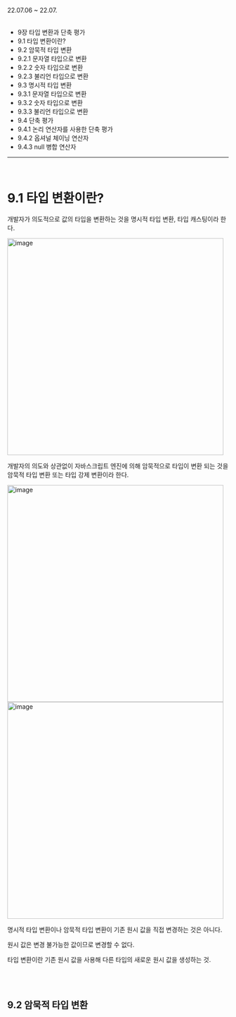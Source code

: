 22.07.06 ~ 22.07.
<br/>
<br/>
- 9장 타입 변환과 단축 평가
- 9.1 타입 변환이란?
- 9.2 암묵적 타입 변환
- 9.2.1 문자열 타입으로 변환
- 9.2.2 숫자 타입으로 변환
- 9.2.3 불리언 타입으로 변환
- 9.3 명시적 타입 변환
- 9.3.1 문자열 타입으로 변환
- 9.3.2 숫자 타입으로 변환
- 9.3.3 불리언 타입으로 변환
- 9.4 단축 평가
- 9.4.1 논리 연산자를 사용한 단축 평가
- 9.4.2 옵셔널 체이닝 연산자
- 9.4.3 null 병합 연산자



<hr/>
<br/>

# 9.1 타입 변환이란?

개발자가 의도적으로 값의 타입을 변환하는 것을 명시적 타입 변환, 타입 캐스팅이라 한다.

<img width="492" alt="image" src="https://user-images.githubusercontent.com/96029064/177562577-1c191315-7b56-44ea-8b1b-ff6b1006f7a9.png">

개발자의 의도와 상관없이 자바스크립트 엔진에 의해 암묵적으로 타입이 변환 되는 것을 암묵적 타입 변환 또는 타입 강제 변환이라 한다.

<img width="492" alt="image" src="https://user-images.githubusercontent.com/96029064/177562671-8f18667a-2f66-4790-95d5-66ede409df35.png">

<img width="492" alt="image" src="https://user-images.githubusercontent.com/96029064/177562733-2228de5a-a108-4f1a-a807-6f182479e8b7.png">

명시적 타입 변환이나 암묵적 타입 변환이 기존 원시 값을 직접 변경하는 것은 아니다.

원시 값은 변경 불가능한 값이므로 변경할 수 없다.

타입 변환이란 기존 원시 값을 사용해 다른 타입의 새로운 원시 값을 생성하는 것.

<br/>
<br/>

## 9.2 암묵적 타입 변환


